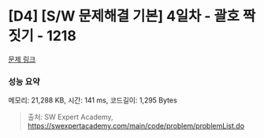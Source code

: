 # [D4] [S/W 문제해결 기본] 4일차 - 괄호 짝짓기 - 1218 

[문제 링크](https://swexpertacademy.com/main/code/problem/problemDetail.do?contestProbId=AV14eWb6AAkCFAYD) 

### 성능 요약

메모리: 21,288 KB, 시간: 141 ms, 코드길이: 1,295 Bytes



> 출처: SW Expert Academy, https://swexpertacademy.com/main/code/problem/problemList.do